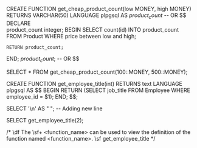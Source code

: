 CREATE FUNCTION get_cheap_product_count(low MONEY, high MONEY)
RETURNS VARCHAR(50)
LANGUAGE plpgsql
AS 
$product_count$ -- OR $$
DECLARE  
    product_count integer; 
BEGIN
    SELECT count(id) INTO product_count  
    FROM 
        Product
    WHERE 
        price between low and high; 

    RETURN product_count;  
END; $product_count$; -- OR $$

SELECT * FROM get_cheap_product_count(100::MONEY, 500::MONEY);




CREATE FUNCTION get_employee_title(int) RETURNS text 
LANGUAGE plpgsql 
AS $$ 
BEGIN 
   RETURN (SELECT job_title FROM Employee WHERE employee_id = $1); 
END; $$;



SELECT '\n' AS " "; -- Adding new line

SELECT get_employee_title(2); 

/*
\df
The \sf+ <function_name> can be used to view the definition of the function named <function_name>. 
\sf get_employee_title
*/